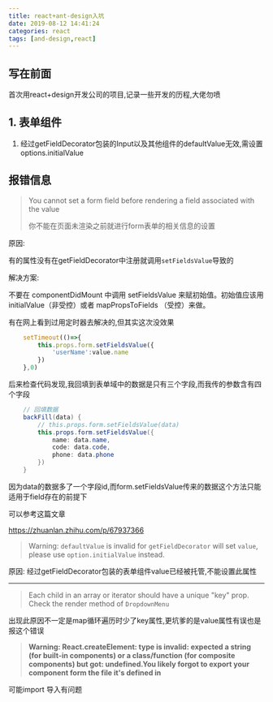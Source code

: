 ```yaml
---
title: react+ant-design入坑
date: 2019-08-12 14:41:24
categories: react
tags: [and-design,react]
---
```


## 写在前面

首次用react+design开发公司的项目,记录一些开发的历程,大佬勿喷

## 1. 表单组件

1. 经过getFieldDecorator包装的Input以及其他组件的defaultValue无效,需设置options.initialValue

## 报错信息

> You cannot set a form field before rendering a field associated with the value
>
> 你不能在页面未渲染之前就进行form表单的相关信息的设置

原因:

有的属性没有在getFieldDecorator中注册就调用`setFieldsValue`导致的

解决方案:

不要在 componentDidMount 中调用 setFieldsValue 来赋初始值。初始值应该用 initialValue（非受控）或者 mapPropsToFields （受控）来做。

有在网上看到过用定时器去解决的,但其实这次没效果

```javascript
    setTimeout(()=>{
        this.props.form.setFieldsValue({
            'userName':value.name
        })
    },0)
```

后来检查代码发现,我回填到表单域中的数据是只有三个字段,而我传的参数含有四个字段

```java
    // 回填数据
    backFill(data) {
        // this.props.form.setFieldsValue(data)
        this.props.form.setFieldsValue({
            name: data.name,
            code: data.code,
            phone: data.phone
        })
    }
```

因为data的数据多了一个字段id,而form.setFieldsValue传来的数据这个方法只能适用于field存在的前提下

可以参考这篇文章

https://zhuanlan.zhihu.com/p/67937366

> Warning: `defaultValue` is invalid for `getFieldDecorator` will set `value`, please use `option.initialValue` instead.

原因: 经过getFieldDecorator包装的表单组件value已经被托管,不能设置此属性

------



> Each child in an array or iterator should have a unique "key" prop. Check the render method of `DropdownMenu`

出现此原因不一定是map循环遍历时少了key属性,更坑爹的是value属性有误也是报这个错误

> **Warning: React.createElement: type is invalid: expected a string (for built-in components) or a class/function (for composite components) but got: undefined.You likely forgot to export your component form the file it's defined in**

可能import 导入有问题 